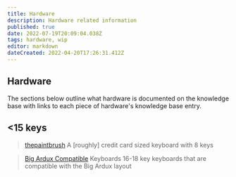 ```yaml
---
title: Hardware
description: Hardware related information
published: true
date: 2022-07-19T20:09:04.038Z
tags: hardware, wip
editor: markdown
dateCreated: 2022-04-20T17:26:31.412Z
---
```


## Hardware

The sections below outline what hardware is documented on the knowledge base with links to each piece of hardware's knowledge base entry.

## <15 keys

> [thepaintbrush](/hardware/thepaintbrush)
A [roughly] credit card sized keyboard with 8 keys

> [Big Ardux Compatible](/en/big-ardux)
Keyboards 16-18 key keyboards that are compatible with the Big Ardux layout